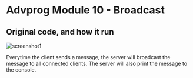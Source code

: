 # Advprog Module 10 - Broadcast

## Original code, and how it run
![screenshot1](img/ss1.png)

Everytime the client sends a message, the server will broadcast the message to all connected clients. The server will also print the message to the console.